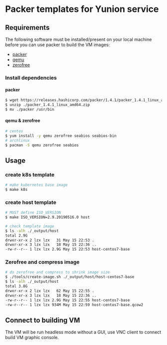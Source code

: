 # Packer templates for Yunion service

## Requirements

The following software must be installed/present on your local machine before you can use packer to build the VM images:

  - [packer](https://www.packer.io/intro/getting-started/install.html)
  - [qemu](https://www.qemu.org/download/)
  - [zerofree](https://frippery.org/uml/)

### Install dependencies

#### packer

```bash
$ wget https://releases.hashicorp.com/packer/1.4.1/packer_1.4.1_linux_amd64.zip
$ unzip ./packer_1.4.1_linux_amd64.zip
$ mv ./packer /usr/bin
```

#### qemu & zerofree

```bash
# centos
$ yum install -y qemu zerofree seabios seabios-bin
# archlinux
$ pacman -S qemu zerofree seabios
```

## Usage

### create k8s template

```bash
# make kubernetes base image
$ make k8s
```

### create host template

```bash
# MUST define ISO_VERSION
$ make ISO_VERSION=2.9.20190516.0 host

# check template image
$ ls -alh ./_output/host
total 2.9G
drwxr-xr-x 2 lzx lzx   31 May 15 22:53 .
drwxr-xr-x 3 lzx lzx   18 May 15 22:36 ..
-rw-r--r-- 1 lzx lzx 2.9G May 15 22:53 host-centos7-base
```

### Zerofree and compress image

```bash
# do zerofree and compress to shrink image size
$ ./tools/create-image.sh ./_output/host/host-centos7-base
$ ls -alh ./_output/host
total 3.8G
drwxr-xr-x 2 lzx lzx   62 May 15 22:55 .
drwxr-xr-x 3 lzx lzx   18 May 15 22:36 ..
-rw-r--r-- 1 lzx lzx 2.9G May 15 22:55 host-centos7-base
-rw-r--r-- 1 lzx lzx 934M May 15 22:59 host-centos7-base.qcow2
```

## Connect to building VM

The VM will be run headless mode without a GUI, use VNC client to connect build VM graphic console.
